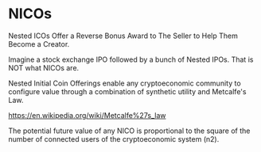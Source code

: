 # NICOs
Nested ICOs Offer a Reverse Bonus Award to The Seller to Help Them Become a Creator.

Imagine a stock exchange IPO followed by a bunch of Nested IPOs. That is NOT what NICOs are.

Nested Initial Coin Offerings enable any cryptoeconomic community to configure value through a combination of synthetic utility and Metcalfe's Law.

https://en.wikipedia.org/wiki/Metcalfe%27s_law

The potential future value of any NICO is proportional to the square of the number of connected users of the cryptoeconomic system (n2).
